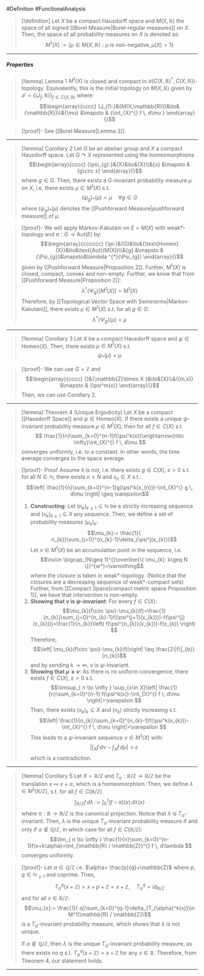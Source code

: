 #Definition #FunctionalAnalysis 

> [!definition]
> Let $X$ be a compact Hausdorff space and $M(X,\mathbb{R})$ the space of all signed [[Borel Measure|Borel-regular measures]] on $X$. Then, the space of all probability measures on $X$ is denoted as: $$M^1(X):=\{ \mu\in M(X,\mathbb{R}):\mu \text{ is non-negative}, \mu(X)=1 \}$$
---
##### Properties
> [!lemma] Lemma 1
> $M^1(X)$ is closed and compact in $\sigma(C(X,\mathbb{R})^{*},C(X,\mathbb{R}))$-topology. Equivalently, this is the initial topology on $M(X,\mathbb{R})$ given by $\mathcal{F}=\{ (J_{f},\mathbb{R}) \}_{f\in C(X,\mathbb{R})}$ where: $$\begin{array}{cccc} {J_{f}:}&{M(X,\mathbb{R})}&\to&{\mathbb{R}}\\&{\mu} &\mapsto & {\int_{X}^{} f \, d\mu } \end{array}{}$$

> [!proof]-
> See [[Borel Measure|Lemma 3]].
---
> [!lemma] Corollary 2
> Let $G$ be an abelian group and $X$ a compact Hausdorff space. Let $G\curvearrowright X$ represented using the homeomorphisms $$\begin{array}{cccc} {\psi_{g}:}&{X}&\to&{X}\\&{x} &\mapsto & {g\circ x} \end{array}{}$$where $g\in G$. Then, there exists a $G$-invariant probability measure $\mu$ on $X$, i.e. there exists $\mu\in M^1(X)$ s.t. $$(\psi_{g})_{*}(\mu)=\mu\quad \forall g\in G$$where $(\psi_{g})_{*}(\mu)$ denotes the [[Pushforward Measure|pushforward measure]] of $\mu$. 

> [!proof]-
> We will apply Markov-Kakutani on $E=M(X)$ with weak\*-topology and $\pi :G\to \text{Aut}(E)$ by: $$\begin{array}{cccccc} {\pi:}&{G}&\to&{\text{Homeo}(X)}&\to&\text{Aut}(M(X))\\&{g} &\mapsto & {\Psi_{g}}&\mapsto&\lambda ^{*}(\Psi_{g}) \end{array}{}$$given by [[Pushforward Measure|Proposition 2]]. Further, $M^1(X)$ is closed, compact, convex and non-empty. Further, we know that from [[Pushforward Measure|Proposition 2]]: $$\lambda ^{*}(\Psi_{g})[M^1(X)]=M^1(X)$$Therefore, by [[Topological Vector Space with Seminorms|Markov-Kakutani]], there exists $\mu\in M^1(X)$ s.t. for all $g\in G$: $$\lambda ^{*}(\Psi_{g})(\mu)=\mu$$
---
> [!lemma] Corollary 3
> Let $X$ be a compact Hausdorff space and $\psi\in \text{Homeo}(X)$. Then, there exists $\mu\in M^1(X)$ s.t. $$\psi_{*}(\mu)=\mu$$

> [!proof]-
> We can use $G=\mathbb{Z}$ and $$\begin{array}{cccc} {}&{\mathbb{Z}\times X }&\to&{X}\\&{(m,x)} &\mapsto & {\psi^m(x)} \end{array}{}$$Then, we can use Corollary 2. 
---
> [!lemma] Theorem 4 (Unique Ergodicity)
> Let $X$ be a compact [[Hausdorff Space]] and $\psi\in \text{Homeo}(X)$. If there exists a unique $\psi$-invariant probability measure $\mu\in M^1(X)$, then for all $f\in C(X)$ s.t. $$ \frac{1}{n}\sum_{k=0}^{n-1}f(\psi^k(x))\xrightarrow{n\to \infty}\int_{X}^{} f \, d\mu $$converges uniformly, i.e. to a constant. In other words, the time average converges to the space average.

> [!proof]- Proof
> Assume it is not, i.e. there exists $g\in C(X)$, $\varepsilon>0$ s.t. for all $N\in \mathbb{N}$, there exists $n\geq N$ and $x_{n}\in X$ s.t.: $$\left| \frac{1}{n}\sum_{k=0}^{n-1}g(\psi^k(x_{n}))-\int_{X}^{} g \, d\mu  \right| \geq \varepsilon$$
> 
> 1. **Constructing**:
>    Let $(n_{k})_{k\geq 1}\subseteq \mathbb{N}$ be a strictly increasing sequence and $(x_{k})_{k\geq 1}\subseteq X$ any sequence. Then, we define a set of probability measures $(\mu_{k})_{k}$: $$\mu_{k}:= \frac{1}{ n_{k}}\sum_{j=0}^{n_{k}-1}\delta_{\psi^j(x_{k})}$$Let $\nu\in M^1(X)$ be an accumulation point in the sequence, i.e. $$\nu\in \bigcap_{N\geq 1}^{}\overline{\{ \mu_{k}: k\geq N \}}^{w*}=\varnothing$$where the closure is taken in weak\*-topology. (Notice that the closures are a decreasing sequence of weak\*-compact sets) Further, from  [[Compact Space|compact metric space Proposition 1]], we have that intersection is non-empty.
> 2. **Showing that $\nu$ is $\psi$-invariant**:
> For every $f\in C(X)$: $$\mu_{k}(f\circ \psi)-\mu_{k}(f)=\frac{1}{n_{k}}\sum_{j=0}^{n_{k}-1}f(\psi^{j+1}(x_{k})))-f(\psi^{j}(x_{k})))=\frac{1}{n_{k}}\left( f(\psi^{n_{k}}(x_{k}))-f(x_{k}) \right) $$Therefore, $$\left| \mu_{k}(f\circ \psi)-\mu_{k}(f)\right| \leq \frac{2\|f\|_{b}}{n_{k}}$$and by sending $k\to \infty$, $\nu$ is $\psi$-invariant.
> 3. **Showing that $\mu\neq \nu$**:
>    As there is no uniform convergence, there exists $f\in C(X)$, $\varepsilon>0$ s.t. $$\limsup_{ n \to \infty } \sup_{x\in X}\left| \frac{1}{n}\sum_{k=0}^{n-1} f(\psi^k(x))-\int_{X}^{} f \, d\mu \right|>\varepsilon $$Then, there exists $(x_{k})_{k}\subseteq X$ and $(n_{k})$ strictly increasing s.t.$$\left| \frac{1}{n_{k}}\sum_{k=0}^{n_{k}-1}f(\psi^k(x_{k}))-\int_{X}^{} f \, d\mu  \right|>\varepsilon $$ This leads to a $\psi$-invariant sequence $\nu\in M^1(X)$ with: $$\left| \int_{X}^{} f \, d\nu-\int_{X}^{} f \, d\mu   \right| >\varepsilon$$which is a contradiction.
---
> [!lemma] Corollary 5
> Let $X=\mathbb{R} / \mathbb{Z}$ and $T_{\alpha}:\mathbb{R} / \mathbb{Z} \to \mathbb{R} / \mathbb{Z}$ be the translation $x\mapsto x+\alpha$, which is a homeomorphism. Then, we define $\lambda\in M^1(\mathbb{R} / \mathbb{Z})$, s.t. for all $f\in C(\mathbb{R} / \mathbb{Z})$$$\int_{\mathbb{R} / \mathbb{Z}}^{} f \, d\lambda:=\int_{0}^{1} (f\circ \pi)(x) \, d\lambda(x)  $$where $\pi:\mathbb{R} \to \mathbb{R} / \mathbb{Z}$ is the canonical projection. Notice that $\lambda$ is $T_{\alpha}$-invariant. Then, $\lambda$ is the unique $T_{\alpha}$-invariant probability measure if and only if $\alpha\notin \mathbb{Q} / \mathbb{Z}$, in which case for all $f\in C(\mathbb{R} / \mathbb{Z})$: $$\lim_{ n \to \infty } \frac{1}{n}\sum_{k=0}^{n-1}f(x+k\alpha)=\int_{\mathbb{R} / \mathbb{Z}}^{} f \, d\lambda $$converges uniformly.

> [!proof]-
> Let $\alpha\in \mathbb{Q} / \mathbb{Z}$ i.e. $\alpha= \frac{p}{q}+\mathbb{Z}$ where $p,q\in \mathbb{N}_{\geq 1}$ and coprime. Then, $$T_{\alpha}^q(x+\mathbb{Z})=x+p+\mathbb{Z}=x+\mathbb{Z},\quad T^q_{\alpha}=\text{id}_{\mathbb{R} / \mathbb{Z}}$$and for all $x\in \mathbb{R} / \mathbb{Z}$: $$\mu_{x}:= \frac{1}{ q}\sum_{k=0}^{q-1}\delta_{T_{\alpha}^k(x)}\in M^1(\mathbb{R} / \mathbb{Z})$$is a $T_{\alpha}$-invariant probability measure, which shows that $\lambda$ is not unique.
> 
> If $\alpha\notin \mathbb{Q} / \mathbb{Z}$, then $\lambda$ is the unique $T_{\alpha}$-invariant probability measure, as there exists no $q$ s.t. $T_{\alpha}^q(x+\mathbb{Z}) = x+\mathbb{Z}$ for any $x\in \mathbb{R}$. Therefore, from Theorem 4, our statement holds.
---
